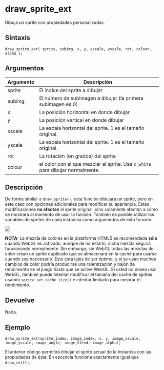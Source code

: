 # draw_sprite_ext

Dibuja un sprite con propiedades personalizadas.

## Síntaxis

  
```gml  
draw_sprite_ext( sprite, subimg, x, y, xscale, yscale, rot, colour, alpha );  
```  

## Argumentos

Argumento|Descripción|  
---|---|  
sprite|El índice del sprite a dibujar|  
subimg|El número de subimagen a dibujar (la primera subimagen es 0)|  
x|La posición horizontal en donde dibujar|  
y|La posición vertical en donde dibujar|  
xscale|La escala horizontal del sprite. 1 es el tamaño original.|  
yscale|La escala horizontal del sprite. 1 es el tamaño original.|  
rot|La rotación (en grados) del sprite|  
colour|el color con el que mezclar el sprite. Use `c_white` para dibujar normalmente.|  

## Descripción

De forma similar a `draw_sprite()`, esta función dibujará un sprite, pero en este caso con opciones adicionales para modificar su apariencia. Estas modificaciones **no afectan** al sprite original, sino solamente afectan a cómo se mostrará al momento de usar la función. También es posible utilizar las variables de sprites de cada instancia como argumentos de esta función.  
  

![](https://2.bp.blogspot.com/-IKeF989kXLs/WdLga0sFMKI/AAAAAAAAAig/ooiIJpQ9apgI8SHLLBoZ5SpCCewf3JuyQCLcBGAs/s1600/draw_sprite_ext.png)

  
  
**NOTA:** La mezcla de colores en la plataforma HTML5 es recomendada **sólo** cuando WebGL es activado, aunque de no estárlo, dicha mezcla seguirá funcionando normalmente. Sin embargo, sin WebGL todas las mezclas de color crean un sprite duplicado que se almacenará en la caché para usarse cuando sea neceesario. Esto está lejos de ser óptimo, y si se usan muchos cambios de color podría producirse una ralentización y bajón de rendimiento en el juego hasta que se active WebGL. Si usted no desea usar WebGL, también puede intentar modificar el tamaño del caché de sprites usando `sprite_set_cache_size()` e intentar limitarlo para mejorar el rendimiento.

## Devuelve

Nada.

## Ejemplo

  
```gml  
draw_sprite_ext(sprite_index, image_index, x, y, image_xscale, image_yscale, image_angle, image_blend, image_alpha);  
```  
El anterior código permitirá dibujar el sprite actual de la instancia con las propiedades de ésta. En escencia funciona exactamente igual que `draw_self()`.